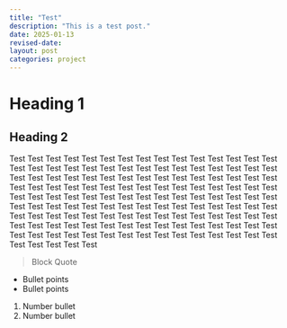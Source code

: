 ```yaml
---
title: "Test"
description: "This is a test post."
date: 2025-01-13
revised-date:
layout: post
categories: project
---
```

# Heading 1
## Heading 2

Test Test Test Test Test Test Test Test Test Test Test Test Test Test Test Test Test Test Test Test Test Test Test Test Test Test Test Test Test Test Test Test Test Test Test Test Test Test Test Test Test Test Test Test Test Test Test Test Test Test Test Test Test Test Test Test Test Test Test Test Test Test Test Test Test Test Test Test Test Test Test Test Test Test Test Test Test Test Test Test Test Test Test Test Test Test Test Test Test Test Test Test Test Test Test Test Test Test Test Test Test Test Test Test Test Test Test Test Test Test Test Test Test Test Test Test Test Test Test Test Test Test Test Test Test Test Test Test Test Test Test Test Test Test Test Test Test Test Test Test

>Block Quote

- Bullet points
- Bullet points

1. Number bullet
2. Number bullet